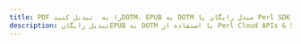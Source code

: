 ---title: PDF را به  تبدیل کنیدDOTM، EPUB به DOTM مبدل رایگان یا Perl SDKdescription: تبدیل رایگانEPUB به DOTM با استفاده از Perl Cloud APIs & SDK همچنین اسناد PDF را در Cloud ایجاد، ویرایش و رندر کنید.---